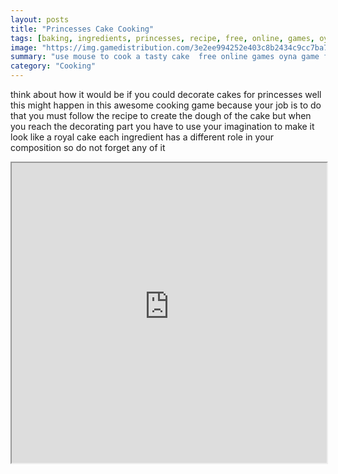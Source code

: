 ```yaml
---
layout: posts
title: "Princesses Cake Cooking"
tags: [baking, ingredients, princesses, recipe, free, online, games, oyna, game, free, games, play, play, games]
image: "https://img.gamedistribution.com/3e2ee994252e403c8b2434c9cc7ba7db.jpg"
summary: "use mouse to cook a tasty cake  free online games oyna game free games play play games"
category: "Cooking"
---
```


think about how it would be if you could decorate cakes for princesses well this might happen in this awesome cooking game because your job is to do that you must follow the recipe to create the dough of the cake but when you reach the decorating part you have to use your imagination to make it look like a royal cake each ingredient has a different role in your composition so do not forget any of it

<iframe width="100%" height="480px;" src="https://flash.gamedistribution.com?game=3e2ee994252e403c8b2434c9cc7ba7db"></iframe>